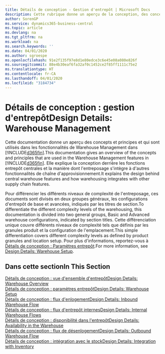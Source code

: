 ```yaml
---
title: Détails de conception - Gestion d'entrepôt | Microsoft Docs
description: Cette rubrique donne un aperçu de la conception, des concepts et des principes associés aux fonctionnalités de gestion d'entrepôt dans Business Central.
author: SorenGP
ms.service: dynamics365-business-central
ms.topic: article
ms.devlang: na
ms.tgt_pltfrm: na
ms.workload: na
ms.search.keywords: ''
ms.date: 04/01/2020
ms.author: sgroespe
ms.openlocfilehash: 91e2f135f97e8d1e80edce3c6e45e08a080e826f
ms.sourcegitcommit: 88e4b30eaf6fa32af0c1452ce2f85ff1111c75e2
ms.translationtype: HT
ms.contentlocale: fr-CA
ms.lasthandoff: 04/01/2020
ms.locfileid: "3184734"
---
```

# <a name="design-details-warehouse-management"></a><span data-ttu-id="c0d8d-103">Détails de conception : gestion d'entrepôt</span><span class="sxs-lookup"><span data-stu-id="c0d8d-103">Design Details: Warehouse Management</span></span>
<span data-ttu-id="c0d8d-104">Cette documentation donne un aperçu des concepts et principes et qui sont utilisés dans les fonctionnalités de Warehouse Management dans [!INCLUDE[d365fin](includes/d365fin_md.md)].</span><span class="sxs-lookup"><span data-stu-id="c0d8d-104">This documentation gives an overview of the concepts and principles that are used in the Warehouse Management features in [!INCLUDE[d365fin](includes/d365fin_md.md)].</span></span> <span data-ttu-id="c0d8d-105">Elle explique la conception derrière les fonctions entrepôt centrales et la manière dont l'entreposage s'intègre à d'autres fonctionnalités de chaîne d'approvisionnement.</span><span class="sxs-lookup"><span data-stu-id="c0d8d-105">It explains the design behind central warehouse features and how warehousing integrates with other supply chain features.</span></span>  

<span data-ttu-id="c0d8d-106">Pour différencier les différents niveaux de complexité de l'entreposage, ces documents sont divisés en deux groupes généraux, les configurations d'entrepôt de base et avancées, indiqués par les titres de section.</span><span class="sxs-lookup"><span data-stu-id="c0d8d-106">To differentiate the different complexity levels of the warehousing, this documentation is divided into two general groups, Basic and Advanced warehouse configurations, indicated by section titles.</span></span> <span data-ttu-id="c0d8d-107">Cette différenciation unique couvre différents niveaux de complexité tels que définis par les granules produit et la configuration de l'emplacement.</span><span class="sxs-lookup"><span data-stu-id="c0d8d-107">This simple differentiation covers different complexity levels as defined by product granules and location setup.</span></span> <span data-ttu-id="c0d8d-108">Pour plus d'informations, reportez\-vous à [Détails de conception : Paramètres entrepôt](design-details-warehouse-setup.md).</span><span class="sxs-lookup"><span data-stu-id="c0d8d-108">For more information, see [Design Details: Warehouse Setup](design-details-warehouse-setup.md).</span></span>  

## <a name="in-this-section"></a><span data-ttu-id="c0d8d-109">Dans cette section</span><span class="sxs-lookup"><span data-stu-id="c0d8d-109">In This Section</span></span>  
[<span data-ttu-id="c0d8d-110">Détails de conception : vue d'ensemble d'entrepôt</span><span class="sxs-lookup"><span data-stu-id="c0d8d-110">Design Details: Warehouse Overview</span></span>](design-details-warehouse-overview.md)  
[<span data-ttu-id="c0d8d-111">Détails de conception : paramètres entrepôt</span><span class="sxs-lookup"><span data-stu-id="c0d8d-111">Design Details: Warehouse Setup</span></span>](design-details-warehouse-setup.md)  
[<span data-ttu-id="c0d8d-112">Détails de conception : flux d'enlogement</span><span class="sxs-lookup"><span data-stu-id="c0d8d-112">Design Details: Inbound Warehouse Flow</span></span>](design-details-inbound-warehouse-flow.md)  
[<span data-ttu-id="c0d8d-113">Détails de conception : flux d'entrepôt internes</span><span class="sxs-lookup"><span data-stu-id="c0d8d-113">Design Details: Internal Warehouse Flows</span></span>](design-details-internal-warehouse-flows.md)  
[<span data-ttu-id="c0d8d-114">Détails de conception : disponibilité dans l'entrepôt</span><span class="sxs-lookup"><span data-stu-id="c0d8d-114">Design Details: Availability in the Warehouse</span></span>](design-details-availability-in-the-warehouse.md)  
[<span data-ttu-id="c0d8d-115">Détails de conception : flux de désenlogement</span><span class="sxs-lookup"><span data-stu-id="c0d8d-115">Design Details: Outbound Warehouse Flow</span></span>](design-details-outbound-warehouse-flow.md)  
[<span data-ttu-id="c0d8d-116">Détails de conception : intégration avec le stock</span><span class="sxs-lookup"><span data-stu-id="c0d8d-116">Design Details: Integration with Inventory</span></span>](design-details-integration-with-inventory.md)

